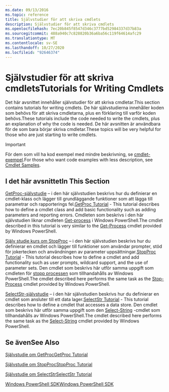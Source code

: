 ```yaml
---
ms.date: 09/13/2016
ms.topic: reference
title: Självstudier för att skriva cmdlets
description: Självstudier för att skriva cmdlets
ms.openlocfilehash: 7ec20b845f8547d346c3777bd52984337d37b83a
ms.sourcegitcommit: 488a940c7c828820b36a6ba56c119f64614afc29
ms.translationtype: MT
ms.contentlocale: sv-SE
ms.lasthandoff: 10/27/2020
ms.locfileid: "92646374"
---
```

# <a name="tutorials-for-writing-cmdlets"></a><span data-ttu-id="2d4d7-103">Självstudier för att skriva cmdlets</span><span class="sxs-lookup"><span data-stu-id="2d4d7-103">Tutorials for Writing Cmdlets</span></span>

<span data-ttu-id="2d4d7-104">Det här avsnittet innehåller självstudier för att skriva cmdletar.</span><span class="sxs-lookup"><span data-stu-id="2d4d7-104">This section contains tutorials for writing cmdlets.</span></span> <span data-ttu-id="2d4d7-105">De här självstudierna innehåller koden som behövs för att skriva cmdletarna, plus en förklaring till varför koden behövs.</span><span class="sxs-lookup"><span data-stu-id="2d4d7-105">These tutorials include the code needed to write the cmdlets, plus an explanation of why the code is needed.</span></span> <span data-ttu-id="2d4d7-106">De här avsnitten är användbara för de som bara börjar skriva cmdletar.</span><span class="sxs-lookup"><span data-stu-id="2d4d7-106">These topics will be very helpful for those who are just starting to write cmdlets.</span></span>

> [!IMPORTANT]
> <span data-ttu-id="2d4d7-107">För dem som vill ha kod exempel med mindre beskrivning, se [cmdlet-exempel](./cmdlet-samples.md).</span><span class="sxs-lookup"><span data-stu-id="2d4d7-107">For those who want code examples with less description, see [Cmdlet Samples](./cmdlet-samples.md).</span></span>

## <a name="in-this-section"></a><span data-ttu-id="2d4d7-108">I det här avsnittet</span><span class="sxs-lookup"><span data-stu-id="2d4d7-108">In This Section</span></span>

<span data-ttu-id="2d4d7-109">[GetProc-självstudie](./getproc-tutorial.md) – i den här självstudien beskrivs hur du definierar en cmdlet-klass och lägger till grundläggande funktioner som att lägga till parametrar och rapporterings fel.</span><span class="sxs-lookup"><span data-stu-id="2d4d7-109">[GetProc Tutorial](./getproc-tutorial.md) - This tutorial describes how to define a cmdlet class and add basic functionality such as adding parameters and reporting errors.</span></span> <span data-ttu-id="2d4d7-110">Cmdleten som beskrivs i den här självstudien liknar cmdleten [Get-process](/powershell/module/Microsoft.PowerShell.Management/Get-Process) i Windows PowerShell.</span><span class="sxs-lookup"><span data-stu-id="2d4d7-110">The cmdlet described in this tutorial is very similar to the [Get-Process](/powershell/module/Microsoft.PowerShell.Management/Get-Process) cmdlet provided by Windows PowerShell.</span></span>

<span data-ttu-id="2d4d7-111">[Själv studie kurs om StopProc](./stopproc-tutorial.md) – i den här självstudien beskrivs hur du definierar en cmdlet och lägger till funktioner som användar prompter, stöd för jokertecken och användningen av parameter uppsättningar.</span><span class="sxs-lookup"><span data-stu-id="2d4d7-111">[StopProc Tutorial](./stopproc-tutorial.md) - This tutorial describes how to define a cmdlet and add functionality such as user prompts, wildcard support, and the use of parameter sets.</span></span> <span data-ttu-id="2d4d7-112">Den cmdlet som beskrivs här utför samma uppgift som cmdleten för [stopp processen](/powershell/module/Microsoft.PowerShell.Management/Stop-Process) som tillhandahålls av Windows PowerShell.</span><span class="sxs-lookup"><span data-stu-id="2d4d7-112">The cmdlet described here performs the same task as the [Stop-Process](/powershell/module/Microsoft.PowerShell.Management/Stop-Process) cmdlet provided by Windows PowerShell.</span></span>

<span data-ttu-id="2d4d7-113">[SelectStr-självstudie](./selectstr-tutorial.md) – i den här självstudien beskrivs hur du definierar en cmdlet som ansluter till ett data lager.</span><span class="sxs-lookup"><span data-stu-id="2d4d7-113">[SelectStr Tutorial](./selectstr-tutorial.md) - This tutorial describes how to define a cmdlet that accesses a data store.</span></span> <span data-ttu-id="2d4d7-114">Den cmdlet som beskrivs här utför samma uppgift som den [Select-String](/powershell/module/microsoft.powershell.utility/select-string) -cmdlet som tillhandahålls av Windows PowerShell.</span><span class="sxs-lookup"><span data-stu-id="2d4d7-114">The cmdlet described here performs the same task as the [Select-String](/powershell/module/microsoft.powershell.utility/select-string) cmdlet provided by Windows PowerShell.</span></span>

## <a name="see-also"></a><span data-ttu-id="2d4d7-115">Se även</span><span class="sxs-lookup"><span data-stu-id="2d4d7-115">See Also</span></span>

[<span data-ttu-id="2d4d7-116">Självstudie om GetProc</span><span class="sxs-lookup"><span data-stu-id="2d4d7-116">GetProc Tutorial</span></span>](./getproc-tutorial.md)

[<span data-ttu-id="2d4d7-117">Självstudie om StopProc</span><span class="sxs-lookup"><span data-stu-id="2d4d7-117">StopProc Tutorial</span></span>](./stopproc-tutorial.md)

[<span data-ttu-id="2d4d7-118">Självstudie om SelectStr</span><span class="sxs-lookup"><span data-stu-id="2d4d7-118">SelectStr Tutorial</span></span>](./selectstr-tutorial.md)

[<span data-ttu-id="2d4d7-119">Windows PowerShell SDK</span><span class="sxs-lookup"><span data-stu-id="2d4d7-119">Windows PowerShell SDK</span></span>](../windows-powershell-reference.md)
